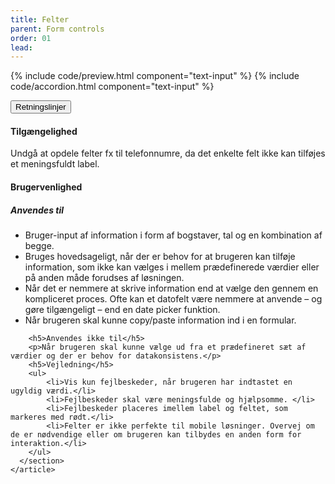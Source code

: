 ```yaml
---
title: Felter
parent: Form controls
order: 01
lead: 
---
```


{% include code/preview.html component="text-input" %}
{% include code/accordion.html component="text-input" %}
<div class="accordion-bordered accordion-docs">
  <button class="button-unstyled accordion-button"
      aria-expanded="true" aria-controls="text-input-docs">
    Retningslinjer
  </button>
  <div id="text-input-docs" aria-hidden="false" class="accordion-content">
    <article>
      <section>
          <h4>Tilgængelighed</h4>
          <p>Undgå at opdele felter fx til telefonnumre, da det enkelte felt ikke kan tilføjes et meningsfuldt label.</p>
      </section>
      <section>
        <h4>Brugervenlighed</h4>
        <h5>Anvendes til</h5>
        <ul>
            <li>Bruger-input af information i form af bogstaver, tal og en kombination af begge.</li>
            <li>Bruges hovedsageligt, når der er behov for at brugeren kan tilføje information, som ikke kan vælges i mellem prædefinerede værdier eller på anden måde forudses af løsningen.</li>
            <li>Når det er nemmere at skrive information end at vælge den gennem en kompliceret proces. Ofte kan et datofelt være nemmere at anvende – og gøre tilgængeligt – end en date picker funktion.</li>
            <li>Når brugeren skal kunne copy/paste information ind i en formular.</li>
        </ul>

        <h5>Anvendes ikke til</h5>
        <p>Når brugeren skal kunne vælge ud fra et prædefineret sæt af værdier og der er behov for datakonsistens.</p>
        <h5>Vejledning</h5>
        <ul>
            <li>Vis kun fejlbeskeder, når brugeren har indtastet en ugyldig værdi.</li>
            <li>Fejlbeskeder skal være meningsfulde og hjælpsomme. </li>
            <li>Fejlbeskeder placeres imellem label og feltet, som markeres med rødt.</li>
            <li>Felter er ikke perfekte til mobile løsninger. Overvej om de er nødvendige eller om brugeren kan tilbydes en anden form for interaktion.</li>
        </ul>
      </section>
    </article>
  </div>
</div>
